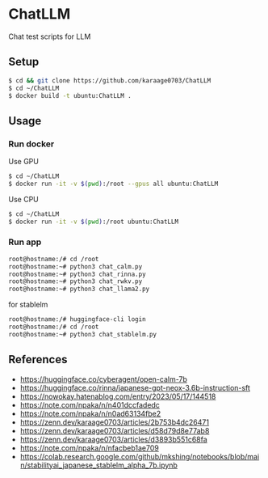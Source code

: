 # ChatLLM
Chat test scripts for LLM
## Setup

```sh
$ cd && git clone https://github.com/karaage0703/ChatLLM
$ cd ~/ChatLLM
$ docker build -t ubuntu:ChatLLM .
```

## Usage

### Run docker

Use GPU

```sh
$ cd ~/ChatLLM
$ docker run -it -v $(pwd):/root --gpus all ubuntu:ChatLLM
```

Use CPU

```sh
$ cd ~/ChatLLM
$ docker run -it -v $(pwd):/root ubuntu:ChatLLM
```

### Run app

```sh
root@hostname:/# cd /root
root@hostname:~# python3 chat_calm.py
root@hostname:~# python3 chat_rinna.py
root@hostname:~# python3 chat_rwkv.py
root@hostname:~# python3 chat_llama2.py
```

for stablelm

```sh
root@hostname:/# huggingface-cli login
root@hostname:/# cd /root
root@hostname:~# python3 chat_stablelm.py
```
## References
- https://huggingface.co/cyberagent/open-calm-7b
- https://huggingface.co/rinna/japanese-gpt-neox-3.6b-instruction-sft
- https://nowokay.hatenablog.com/entry/2023/05/17/144518
- https://note.com/npaka/n/n401dccfadedc
- https://note.com/npaka/n/n0ad63134fbe2
- https://zenn.dev/karaage0703/articles/2b753b4dc26471
- https://zenn.dev/karaage0703/articles/d58d79d8e77ab8
- https://zenn.dev/karaage0703/articles/d3893b551c68fa
- https://note.com/npaka/n/nfacbeb1ae709
- https://colab.research.google.com/github/mkshing/notebooks/blob/main/stabilityai_japanese_stablelm_alpha_7b.ipynb
